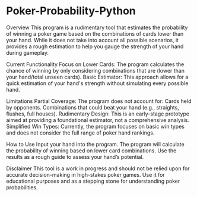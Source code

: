 # Poker-Probability-Python

Overview
This program is a rudimentary tool that estimates the probability of winning a poker game based on the combinations of cards lower than your hand. While it does not take into account all possible scenarios, it provides a rough estimation to help you gauge the strength of your hand during gameplay.

Current Functionality
Focus on Lower Cards: The program calculates the chance of winning by only considering combinations that are (lower than your hand/total unseen cards).
Basic Estimator: This approach allows for a quick estimation of your hand's strength without simulating every possible hand.

Limitations
Partial Coverage: The program does not account for:
Cards held by opponents.
Combinations that could beat your hand (e.g., straights, flushes, full houses).
Rudimentary Design: This is an early-stage prototype aimed at providing a foundational estimator, not a comprehensive analysis.
Simplified Win Types: Currently, the program focuses on basic win types and does not consider the full range of poker hand rankings.

How to Use
Input your hand into the program.
The program will calculate the probability of winning based on lower card combinations.
Use the results as a rough guide to assess your hand’s potential.


Disclaimer
This tool is a work in progress and should not be relied upon for accurate decision-making in high-stakes poker games. Use it for educational purposes and as a stepping stone for understanding poker probabilities.
